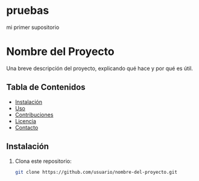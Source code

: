 # pruebas
mi primer supositorio
# Nombre del Proyecto

Una breve descripción del proyecto, explicando qué hace y por qué es útil.

## Tabla de Contenidos

- [Instalación](#instalación)
- [Uso](#uso)
- [Contribuciones](#contribuciones)
- [Licencia](#licencia)
- [Contacto](#contacto)

## Instalación

1. Clona este repositorio:
   ```bash
   git clone https://github.com/usuario/nombre-del-proyecto.git
